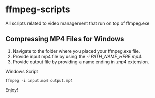 # ffmpeg-scripts
All scripts related to video management that run on top of ffmpeg.exe

## Compressing MP4 Files for Windows

1. Navigate to the folder where you placed your ffmpeg.exe file.
2. Provide input mp4 file by using the *-i PATH_NAME_HERE.mp4*.
3. Provide output file by providing a name ending in *.mp4* extension.

Windows Script
```
ffmpeg -i input.mp4 output.mp4
```

Enjoy!
